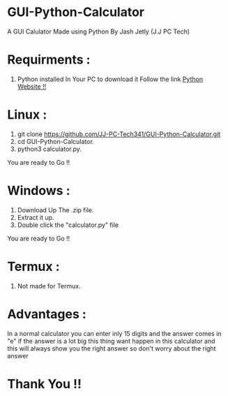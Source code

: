 # GUI-Python-Calculator

A GUI Calulator Made using Python By Jash Jetly (J.J PC Tech)

# Requirments :
  1. Python installed In Your PC to download it Follow the link <a href="https://www.python.org/">Python Website !!</a>

# Linux :
  1. git clone https://github.com/JJ-PC-Tech341/GUI-Python-Calculator.git
  2. cd GUI-Python-Calculator.
  3. python3 calculator.py.
  
  You are ready to Go !!
  
# Windows :
  1. Download Up The .zip file.
  2. Extract it up.
  3. Double click the "calculator.py" file
  
  You are ready to Go !!
  
 # Termux :
   1. Not made for Termux.

# Advantages :
In a normal calculator you can enter inly 15 digits and the answer comes in "e" if the answer is a lot big this thing want happen in this calculator and this will always show you the right answer so don't worry about the right answer

# Thank You !!

